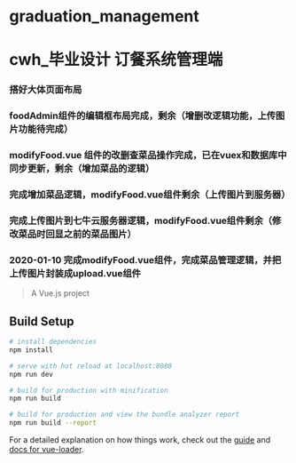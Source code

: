 # graduation_management

# cwh_毕业设计 订餐系统管理端

### 搭好大体页面布局

### foodAdmin组件的编辑框布局完成，剩余（增删改逻辑功能，上传图片功能待完成）

### modifyFood.vue 组件的改删查菜品操作完成，已在vuex和数据库中同步更新，剩余（增加菜品的逻辑）

### 完成增加菜品逻辑，modifyFood.vue组件剩余（上传图片到服务器）

### 完成上传图片到七牛云服务器逻辑，modifyFood.vue组件剩余（修改菜品时回显之前的菜品图片）

### 2020-01-10  完成modifyFood.vue组件，完成菜品管理逻辑，并把上传图片封装成upload.vue组件

> A Vue.js project

## Build Setup

``` bash
# install dependencies
npm install

# serve with hot reload at localhost:8080
npm run dev

# build for production with minification
npm run build

# build for production and view the bundle analyzer report
npm run build --report
```

For a detailed explanation on how things work, check out the [guide](http://vuejs-templates.github.io/webpack/) and [docs for vue-loader](http://vuejs.github.io/vue-loader).
